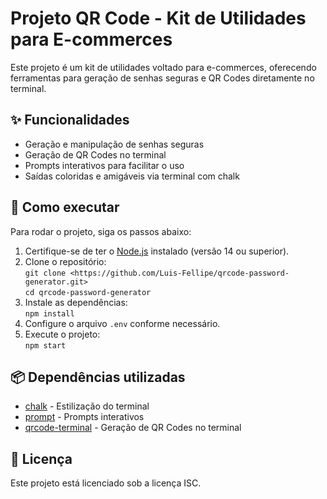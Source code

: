 # Projeto QR Code - Kit de Utilidades para E-commerces

Este projeto é um kit de utilidades voltado para e-commerces, oferecendo ferramentas para geração de senhas seguras e QR Codes diretamente no terminal.

## ✨ Funcionalidades

- Geração e manipulação de senhas seguras  
- Geração de QR Codes no terminal  
- Prompts interativos para facilitar o uso  
- Saídas coloridas e amigáveis via terminal com chalk  

## 🚀 Como executar

Para rodar o projeto, siga os passos abaixo:

1. Certifique-se de ter o [Node.js](https://nodejs.org/) instalado (versão 14 ou superior).  
2. Clone o repositório:  
   `git clone <https://github.com/Luis-Fellipe/qrcode-password-generator.git>`  
   `cd qrcode-password-generator`  
3. Instale as dependências:  
   `npm install`  
4. Configure o arquivo `.env` conforme necessário.  
5. Execute o projeto:  
   `npm start`  

## 📦 Dependências utilizadas

- [chalk](https://www.npmjs.com/package/chalk) - Estilização do terminal  
- [prompt](https://www.npmjs.com/package/prompt) - Prompts interativos  
- [qrcode-terminal](https://www.npmjs.com/package/qrcode-terminal) - Geração de QR Codes no terminal  

## 📝 Licença

Este projeto está licenciado sob a licença ISC.  
